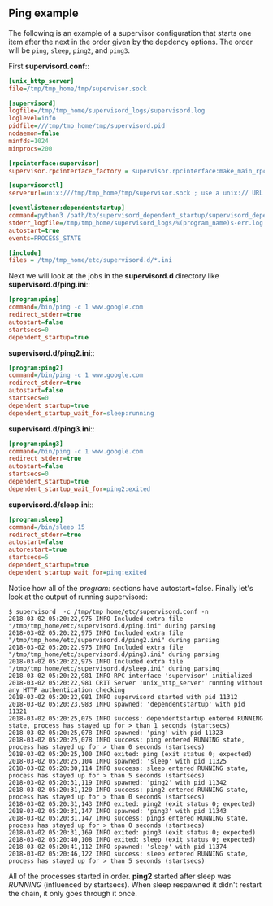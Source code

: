 ## Ping example

The following is an example of a supervisor configuration that starts one item
after the next in the order given by the depdency options. The order will be
`ping`, `sleep`, `ping2`, and `ping3`.

First **supervisord.conf**::

```INI
[unix_http_server]
file=/tmp/tmp_home/tmp/supervisor.sock

[supervisord]
logfile=/tmp/tmp_home/supervisord_logs/supervisord.log
loglevel=info
pidfile=///tmp/tmp_home/tmp/supervisord.pid
nodaemon=false
minfds=1024
minprocs=200

[rpcinterface:supervisor]
supervisor.rpcinterface_factory = supervisor.rpcinterface:make_main_rpcinterface

[supervisorctl]
serverurl=unix:///tmp/tmp_home/tmp/supervisor.sock ; use a unix:// URL  for a unix socket

[eventlistener:dependentstartup]
command=python3 /path/to/supervisord_dependent_startup/supervisord_dependent_startup.py -c /tmp/tmp_home/etc/supervisord.conf
stderr_logfile=/tmp/tmp_home/supervisord_logs/%(program_name)s-err.log
autostart=true
events=PROCESS_STATE

[include]
files = /tmp/tmp_home/etc/supervisord.d/*.ini
```

Next we will look at the jobs in the **supervisord.d** directory like **supervisord.d/ping.ini**::

```INI
[program:ping]
command=/bin/ping -c 1 www.google.com
redirect_stderr=true
autostart=false
startsecs=0
dependent_startup=true
```

**supervisord.d/ping2.ini**::

```INI
[program:ping2]
command=/bin/ping -c 1 www.google.com
redirect_stderr=true
autostart=false
startsecs=0
dependent_startup=true
dependent_startup_wait_for=sleep:running
```

**supervisord.d/ping3.ini**::

```INI
[program:ping3]
command=/bin/ping -c 1 www.google.com
redirect_stderr=true
autostart=false
startsecs=0
dependent_startup=true
dependent_startup_wait_for=ping2:exited
```

**supervisord.d/sleep.ini**::

```INI
[program:sleep]
command=/bin/sleep 15
redirect_stderr=true
autostart=false
autorestart=true
startsecs=5
dependent_startup=true
dependent_startup_wait_for=ping:exited
```

Notice how all of the *program:* sections have autostart=false.  Finally let's look at the output of running
supervisord:

```Shell
$ supervisord  -c /tmp/tmp_home/etc/supervisord.conf -n
2018-03-02 05:20:22,975 INFO Included extra file "/tmp/tmp_home/etc/supervisord.d/ping.ini" during parsing
2018-03-02 05:20:22,975 INFO Included extra file "/tmp/tmp_home/etc/supervisord.d/ping2.ini" during parsing
2018-03-02 05:20:22,975 INFO Included extra file "/tmp/tmp_home/etc/supervisord.d/ping3.ini" during parsing
2018-03-02 05:20:22,975 INFO Included extra file "/tmp/tmp_home/etc/supervisord.d/sleep.ini" during parsing
2018-03-02 05:20:22,981 INFO RPC interface 'supervisor' initialized
2018-03-02 05:20:22,981 CRIT Server 'unix_http_server' running without any HTTP authentication checking
2018-03-02 05:20:22,981 INFO supervisord started with pid 11312
2018-03-02 05:20:23,983 INFO spawned: 'dependentstartup' with pid 11321
2018-03-02 05:20:25,075 INFO success: dependentstartup entered RUNNING state, process has stayed up for > than 1 seconds (startsecs)
2018-03-02 05:20:25,078 INFO spawned: 'ping' with pid 11323
2018-03-02 05:20:25,078 INFO success: ping entered RUNNING state, process has stayed up for > than 0 seconds (startsecs)
2018-03-02 05:20:25,100 INFO exited: ping (exit status 0; expected)
2018-03-02 05:20:25,104 INFO spawned: 'sleep' with pid 11325
2018-03-02 05:20:30,114 INFO success: sleep entered RUNNING state, process has stayed up for > than 5 seconds (startsecs)
2018-03-02 05:20:31,119 INFO spawned: 'ping2' with pid 11342
2018-03-02 05:20:31,120 INFO success: ping2 entered RUNNING state, process has stayed up for > than 0 seconds (startsecs)
2018-03-02 05:20:31,143 INFO exited: ping2 (exit status 0; expected)
2018-03-02 05:20:31,147 INFO spawned: 'ping3' with pid 11343
2018-03-02 05:20:31,147 INFO success: ping3 entered RUNNING state, process has stayed up for > than 0 seconds (startsecs)
2018-03-02 05:20:31,169 INFO exited: ping3 (exit status 0; expected)
2018-03-02 05:20:40,108 INFO exited: sleep (exit status 0; expected)
2018-03-02 05:20:41,112 INFO spawned: 'sleep' with pid 11374
2018-03-02 05:20:46,122 INFO success: sleep entered RUNNING state, process has stayed up for > than 5 seconds (startsecs)
```

All of the processes started in order. **ping2** started after sleep was
*RUNNING* (influenced by startsecs). When sleep respawned it didn't restart the
chain, it only goes through it once.
